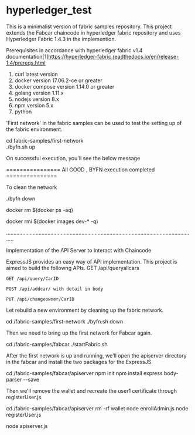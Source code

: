 # hyperledger_test
This is a minimalist version of fabric samples repository. This project extends the Fabcar chaincode in hyperledger fabric repository and uses Hyperledger Fabric 1.4.3 in the implemention.

Prerequisites in accordance with hyperledger fabric v1.4 documentation[1]https://hyperledger-fabric.readthedocs.io/en/release-1.4/prereqs.html
1. curl latest version
2. docker version 17.06.2-ce or greater
3. docker compose version 1.14.0 or greater
4. golang version 1.11.x
5. nodejs version 8.x
6. npm version 5.x
7. python

'First network' in the fabric samples can be used to test the setting up of the fabric environment.

  cd fabric-samples/first-network   
  ./byfn.sh up
  
On successful execution, you'll see the below message
  
  ================ All GOOD , BYFN execution completed ===============
  
To clean the network
  
  ./byfn down
  
  docker rm $(docker ps -aq)
  
  docker rmi $(docker images dev-* -q)
  
  
  .................................................................................................................................
  
Implementation of the API Server to Interact with Chaincode
  
ExpressJS provides an easy way of API implementation. This project is aimed to build the followng APIs.
    GET /api/queryallcars
    
    GET /api/query/CarID
    
    POST /api/addcar/ with detail in body
    
    PUT /api/changeowner/CarID
 
Let rebuild a new environment by cleaning up the fabric network.

  cd /fabric-samples/first-network
  ./byfn.sh down
 
Then we need to bring up the first network for Fabcar again.

  cd /fabric-samples/fabcar
  ./startFabric.sh
  
 After the first network is up and running, we'll open the apiserver directory in the fabcar and install the two packages for the ExpressJS.
 
  cd /fabric-samples/fabcar/apiserver
  npm init
  npm install express body-parser --save
 
 Then we'll remove the wallet and recreate the user1 certificate through registerUser.js.
 
  cd /fabric-samples/fabcar/apiserver
  rm -rf wallet
  node enrollAdmin.js
  node registerUser.js
  
  node apiserver.js
   
  
  
  
  







